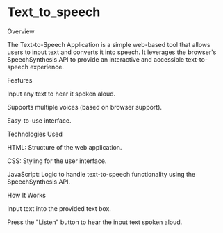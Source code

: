 # Text_to_speech

Overview

The Text-to-Speech Application is a simple web-based tool that allows users to input text and converts it into speech. 
It leverages the browser's SpeechSynthesis API to provide an interactive and accessible text-to-speech experience.



Features

Input any text to hear it spoken aloud.

Supports multiple voices (based on browser support).

Easy-to-use interface.




Technologies Used

HTML: Structure of the web application.

CSS: Styling for the user interface.

JavaScript: Logic to handle text-to-speech functionality using the SpeechSynthesis API.





How It Works

Input text into the provided text box.

Press the "Listen" button to hear the input text spoken aloud.
